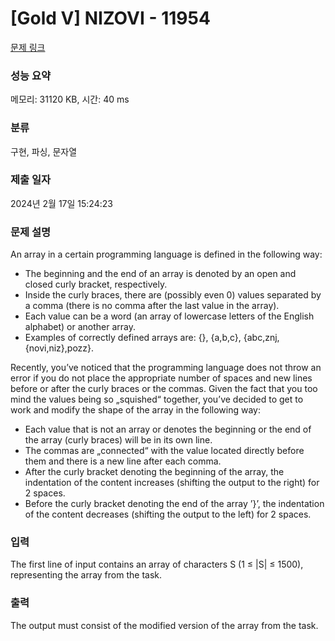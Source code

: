 # [Gold V] NIZOVI - 11954 

[문제 링크](https://www.acmicpc.net/problem/11954) 

### 성능 요약

메모리: 31120 KB, 시간: 40 ms

### 분류

구현, 파싱, 문자열

### 제출 일자

2024년 2월 17일 15:24:23

### 문제 설명

<p>An array in a certain programming language is defined in the following way:</p>

<ul>
	<li>The beginning and the end of an array is denoted by an open and closed curly bracket, respectively.</li>
	<li>Inside the curly braces, there are (possibly even 0) values separated by a comma (there is no comma after the last value in the array).</li>
	<li>Each value can be a word (an array of lowercase letters of the English alphabet) or another array.</li>
	<li>Examples of correctly defined arrays are: {}, {a,b,c}, {abc,znj,{novi,niz},pozz}.</li>
</ul>

<p>Recently, you’ve noticed that the programming language does not throw an error if you do not place the appropriate number of spaces and new lines before or after the curly braces or the commas. Given the fact that you too mind the values being so „squished“ together, you’ve decided to get to work and modify the shape of the array in the following way:</p>

<ul>
	<li>Each value that is not an array or denotes the beginning or the end of the array (curly braces) will be in its own line.</li>
	<li>The commas are „connected“ with the value located directly before them and there is a new line after each comma.</li>
	<li>After the curly bracket denoting the beginning of the array, the indentation of the content increases (shifting the output to the right) for 2 spaces.</li>
	<li>Before the curly bracket denoting the end of the array ’}’, the indentation of the content decreases (shifting the output to the left) for 2 spaces.</li>
</ul>

### 입력 

 <p>The first line of input contains an array of characters S (1 ≤ |S| ≤ 1500), representing the array from the task.</p>

### 출력 

 <p>The output must consist of the modified version of the array from the task.</p>

